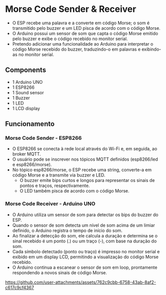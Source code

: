 # Morse Code Sender & Receiver

- O ESP recebe uma palavra e a converte em código Morse; o som é transmitido pelo buzzer e um LED pisca de acordo com o código Morse.
- O Arduino possui um sensor de som que capta o código Morse emitido pelo buzzer e exibe o código recebido no monitor serial.
- Pretendo adicionar uma funcionalidade ao Arduino para interpretar o código Morse recebido do buzzer, traduzindo-o em palavras e exibindo-as no monitor serial.

## Components
- 1 Arduino UNO
- 1 ESP8266
- 1 Sound sensor
- 1 Buzzer
- 1 LED
- 1 LCD display

## Funcionamento
### Morse Code Sender - ESP8266
- O ESP8266 se conecta à rede local através do Wi-Fi e, em seguida, ao broker MQTT.
- O usuário pode se inscrever nos tópicos MQTT definidos (esp8266/led e esp8266/morse).
- No tópico esp8266/morse, o ESP recebe uma string, converte-a em código Morse e a transmite via buzzer e LED.
  - O buzzer emite bips curtos e longos para representar os sinais de pontos e traços, respectivamente.
  - O LED também pisca de acordo com o código Morse.
### Morse Code Receiver - Arduino UNO
- O Arduino utiliza um sensor de som para detectar os bips do buzzer do ESP.
- Quando o sensor de som detecta um nível de som acima de um limiar definido, o Arduino registra o tempo de início do som.
- Ao finalizar a detecção do som, ele calcula a duração e determina se o sinal recebido é um ponto (.) ou um traço (-), com base na duração do som.
- Cada símbolo detectado (ponto ou traço) é impresso no monitor serial e exibido em um display LCD, permitindo a visualização do código Morse recebido.
- O Arduino continua a escanear o sensor de som em loop, prontamente respondendo a novos sinais de código Morse.

https://github.com/user-attachments/assets/762c9cbb-6758-43ab-8af2-c617c9cf4367

